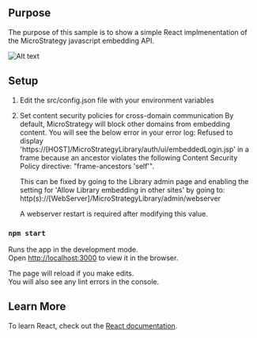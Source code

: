 ## Purpose

The purpose of this sample is to show a simple React implmenentation of the MicroStrategy javascript embedding API.

![Alt text](/results.png?raw=true "Title")

## Setup

1) Edit the src/config.json file with your environment variables
2) Set content security policies for cross-domain communication
	By default, MicroStrategy will block other domains from embedding content. You will see the below error in your error log: 
	Refused to display 'https://[HOST]/MicroStrategyLibrary/auth/ui/embeddedLogin.jsp' in a frame because an ancestor violates the following Content Security Policy directive: "frame-ancestors 'self'".

	This can be fixed by going to the Library admin page and enabling the setting for 'Allow Library embedding in other sites' by going to:
	http(s)://[WebServer]/MicroStrategyLibrary/admin/webserver


	A webserver restart is required after modifying this value.



### `npm start`

Runs the app in the development mode.<br>
Open [http://localhost:3000](http://localhost:3000) to view it in the browser.

The page will reload if you make edits.<br>
You will also see any lint errors in the console.

## Learn More
To learn React, check out the [React documentation](https://reactjs.org/).


